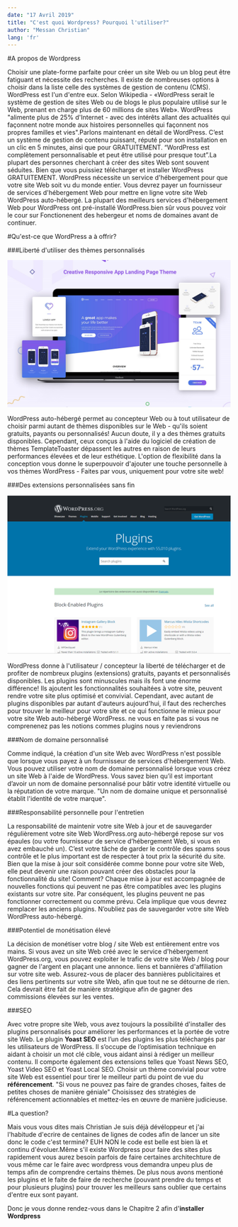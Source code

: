 ```yaml
---
date: "17 Avril 2019"
title: "C'est quoi Wordpress? Pourquoi l'utiliser?"
author: "Messan Christian"
lang: 'fr'
---
```




#A propos de Wordpress

Choisir une plate-forme parfaite pour créer un site Web ou un blog peut être fatiguant et nécessite des recherches. Il existe de nombreuses options à choisir dans la liste celle des systèmes de gestion de contenu (CMS). WordPress est l'un d'entre eux. Selon Wikipedia - «WordPress serait le système de gestion de sites Web ou de blogs le plus populaire utilisé sur le Web, prenant en charge plus de 60 millions de sites Web». WordPress "alimente plus de 25% d'Internet - avec des intérêts allant des actualités qui façonnent notre monde aux histoires personnelles qui façonnent nos propres familles et vies".Parlons maintenant en détail de WordPress. C’est un système de gestion de contenu puissant, réputé pour son installation en un clic en 5 minutes, ainsi que pour GRATUITEMENT. “WordPress est complètement personnalisable et peut être utilisé pour presque tout”.La plupart des personnes cherchant à créer des sites Web sont souvent séduites. Bien que vous puissiez télécharger et installer WordPress GRATUITEMENT. WordPress nécessite un service d'hébergement pour que votre site Web soit vu du monde entier. Vous devrez payer un fournisseur de services d'hébergement Web pour mettre en ligne votre site Web WordPress auto-hébergé. La plupart des meilleurs services d'hébergement Web pour WordPress ont pré-installé WordPress.bien sûr vous pouvez voir le cour sur Fonctionenent des hebergeur et noms de domaines avant de continuer.

#Qu'est-ce que WordPress a à offrir?

###Liberté d'utiliser des thèmes personnalisés

![alt text](./img/themeWord.jpg "Installation de xampp")

WordPress auto-hébergé permet au concepteur Web ou à tout utilisateur de choisir parmi autant de thèmes disponibles sur le Web - qu'ils soient gratuits, payants ou personnalisés! Aucun doute, il y a des thèmes gratuits disponibles. Cependant, ceux conçus à l'aide du logiciel de création de thèmes TemplateToaster dépassent les autres en raison de leurs performances élevées et de leur esthétique. L'option de flexibilité dans la conception vous donne le superpouvoir d'ajouter une touche personnelle à vos thèmes WordPress - Faites par vous, uniquement pour votre site web!

###Des extensions personnalisées sans fin

![alt text](./img/plugin.png "Installation de xampp")

WordPress donne à l'utilisateur / concepteur la liberté de télécharger et de profiter de nombreux plugins (extensions) gratuits, payants et personnalisés disponibles. Les plugins sont minuscules mais ils font une énorme différence! Ils ajoutent les fonctionnalités souhaitées à votre site, peuvent rendre votre site plus optimisé et convivial. Cependant, avec autant de plugins disponibles par autant d'auteurs aujourd'hui, il faut des recherches pour trouver le meilleur pour votre site et ce qui fonctionne le mieux pour votre site Web auto-hébergé WordPress. ne vous en faite pas si vous ne comprenenez pas les notions commes plugins nous y reviendrons

###Nom de domaine personnalisé

Comme indiqué, la création d'un site Web avec WordPress n'est possible que lorsque vous payez à un fournisseur de services d'hébergement Web. Vous pouvez utiliser votre nom de domaine personnalisé lorsque vous créez un site Web à l'aide de WordPress. Vous savez bien qu’il est important d’avoir un nom de domaine personnalisé pour bâtir votre identité virtuelle ou la réputation de votre marque. "Un nom de domaine unique et personnalisé établit l'identité de votre marque".

###Responsabilité personnelle pour l'entretien

La responsabilité de maintenir votre site Web à jour et de sauvegarder régulièrement votre site Web WordPress.org auto-hébergé repose sur vos épaules (ou votre fournisseur de service d’hébergement Web, si vous en avez embauché un). C’est votre tâche de garder le contrôle des spams sous contrôle et le plus important est de respecter à tout prix la sécurité du site. Bien que la mise à jour soit considérée comme bonne pour votre site Web, elle peut devenir une raison pouvant créer des obstacles pour la fonctionnalité du site! Comment? Chaque mise à jour est accompagnée de nouvelles fonctions qui peuvent ne pas être compatibles avec les plugins existants sur votre site. Par conséquent, les plugins peuvent ne pas fonctionner correctement ou comme prévu. Cela implique que vous devrez remplacer les anciens plugins. N’oubliez pas de sauvegarder votre site Web WordPress auto-hébergé. 

###Potentiel de monétisation élevé

La décision de monétiser votre blog / site Web est entièrement entre vos mains. Si vous avez un site Web créé avec le service d'hébergement WordPress.org, vous pouvez exploiter le trafic de votre site Web / blog pour gagner de l'argent en plaçant une annonce. liens et bannières d'affiliation sur votre site web. Assurez-vous de placer des bannières publicitaires et des liens pertinents sur votre site Web, afin que tout ne se détourne de rien. Cela devrait être fait de manière stratégique afin de gagner des commissions élevées sur les ventes.

###SEO

Avec votre propre site Web, vous avez toujours la possibilité d'installer des plugins personnalisés pour améliorer les performances et la portée de votre site Web. Le plugin **Yoast SEO** est l’un des plugins les plus téléchargés par les utilisateurs de WordPress. Il s’occupe de l’optimisation technique en aidant à choisir un mot clé cible, vous aidant ainsi à rédiger un meilleur contenu. Il comporte également des extensions telles que Yoast News SEO, Yoast Video SEO et Yoast Local SEO. Choisir un thème convivial pour votre site Web est essentiel pour tirer le meilleur parti du point de vue du **référencement**. "Si vous ne pouvez pas faire de grandes choses, faites de petites choses de manière géniale" Choisissez des stratégies de référencement actionnables et mettez-les en œuvre de manière judicieuse. 

#La question?

Mais vous vous dites mais Christian Je suis déjà dévéloppeur et j'ai l'habitude d'ecrire de centaines de lignes de codes afin de lancer un site donc le code c'est terminé?
EUH NON le code est belle est bien là et continu d'évoluer.Même s'il existe Wordpress pour faire des sites plus rapidement vous aurez besoin parfois de faire certaines architechture de vous même car le faire avec wordpress vous demandra unpeu plus de temps afin de comprendre certains thèmes. De plus nous avons mentioné les plugins et le faite de faire de recherche (pouvant prendre du temps et pour plusieurs plugins) pour trouver les meilleurs sans oublier que certains d'entre eux sont payant.

Donc je vous donne rendez-vous dans le Chapitre 2 afin d'**installer Wordpress**
